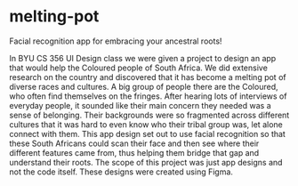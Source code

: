 # melting-pot

Facial recognition app for embracing your ancestral roots!

In BYU CS 356 UI Design class we were given a project to design an app that would help the Coloured people of South Africa. We did extensive research on the country and discovered that it has become a melting pot of diverse races and cultures. A big group of people there are the Coloured, who often find themselves on the fringes. After hearing lots of interviews of everyday people, it sounded like their main concern they needed was a sense of belonging. Their backgrounds were so fragmented across different cultures that it was hard to even know who their tribal group was, let alone connect with them. This app design set out to use facial recognition so that these South Africans could scan their face and then see where their different features came from, thus helping them bridge that gap and understand their roots. The scope of this project was just app designs and not the code itself. These designs were created using Figma.
